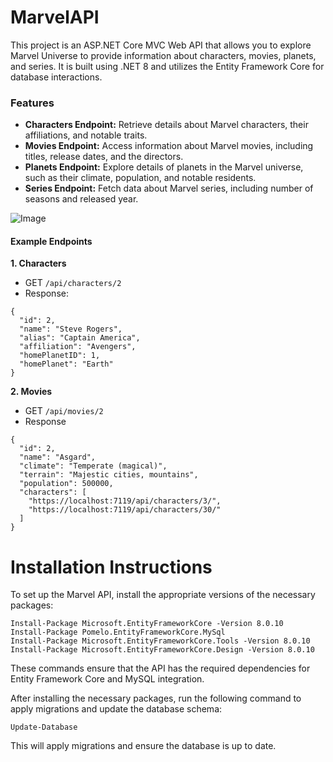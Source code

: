 # MarvelAPI

This project is an ASP.NET Core MVC Web API that allows you to explore Marvel Universe to provide information about characters, movies, planets, and series. It is built using .NET 8 and utilizes the Entity Framework Core for database interactions.

### Features

- **Characters Endpoint:** Retrieve details about Marvel characters, their affiliations, and notable traits.
- **Movies Endpoint:** Access information about Marvel movies, including titles, release dates, and the directors.
- **Planets Endpoint:** Explore details of planets in the Marvel universe, such as their climate, population, and notable residents.
- **Series Endpoint:** Fetch data about Marvel series, including number of seasons and released year.

![Image](MarvelAPI\wwwroot\images\image.png)

#### Example Endpoints

**1. Characters**
- GET `/api/characters/2`
- Response:
```
{
  "id": 2,
  "name": "Steve Rogers",
  "alias": "Captain America",
  "affiliation": "Avengers",
  "homePlanetID": 1,
  "homePlanet": "Earth"
}
```

**2. Movies**
-  GET `/api/movies/2`
- Response
```
{
  "id": 2,
  "name": "Asgard",
  "climate": "Temperate (magical)",
  "terrain": "Majestic cities, mountains",
  "population": 500000,
  "characters": [
    "https://localhost:7119/api/characters/3/",
    "https://localhost:7119/api/characters/30/"
  ]
}
```

# Installation Instructions

To set up the Marvel API, install the appropriate versions of the necessary packages:
```
Install-Package Microsoft.EntityFrameworkCore -Version 8.0.10
Install-Package Pomelo.EntityFrameworkCore.MySql
Install-Package Microsoft.EntityFrameworkCore.Tools -Version 8.0.10
Install-Package Microsoft.EntityFrameworkCore.Design -Version 8.0.10
```
These commands ensure that the API has the required dependencies for Entity Framework Core and MySQL integration.

After installing the necessary packages, run the following command to apply migrations and update the database schema:
```
Update-Database
```
This will apply migrations and ensure the database is up to date.
